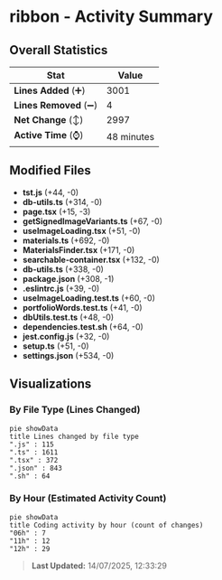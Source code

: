 # ribbon - Activity Summary 

## Overall Statistics

| Stat                   | Value                                                             |
| ---------------------- | ----------------------------------------------------------------- |
| **Lines Added** (➕)   | 3001                                          |
| **Lines Removed** (➖) | 4                                        |
| **Net Change** (↕)    | 2997                |
| **Active Time** (⌚)   | 48 minutes |


## Modified Files
- **tst.js** (+44, -0)
- **db-utils.ts** (+314, -0)
- **page.tsx** (+15, -3)
- **getSignedImageVariants.ts** (+67, -0)
- **useImageLoading.tsx** (+51, -0)
- **materials.ts** (+692, -0)
- **MaterialsFinder.tsx** (+171, -0)
- **searchable-container.tsx** (+132, -0)
- **db-utils.ts** (+338, -0)
- **package.json** (+308, -1)
- **.eslintrc.js** (+39, -0)
- **useImageLoading.test.ts** (+60, -0)
- **portfolioWords.test.ts** (+41, -0)
- **dbUtils.test.ts** (+48, -0)
- **dependencies.test.sh** (+64, -0)
- **jest.config.js** (+32, -0)
- **setup.ts** (+51, -0)
- **settings.json** (+534, -0)

## Visualizations

### By File Type (Lines Changed)

```mermaid
pie showData
title Lines changed by file type
".js" : 115
".ts" : 1611
".tsx" : 372
".json" : 843
".sh" : 64
```

### By Hour (Estimated Activity Count)

```mermaid
pie showData
title Coding activity by hour (count of changes)
"06h" : 7
"11h" : 12
"12h" : 29
```


> **Last Updated:** 14/07/2025, 12:33:29